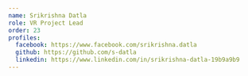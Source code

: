```yaml
---
name: Srikrishna Datla
role: VR Project Lead
order: 23
profiles:
  facebook: https://www.facebook.com/srikrishna.datla
  github: https://github.com/s-datla
  linkedin: https://www.linkedin.com/in/srikrishna-datla-19b9a9b9
---
```

